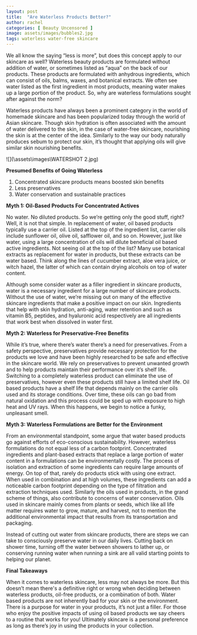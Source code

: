 ```yaml
---
layout: post
title:  "Are Waterless Products Better?"
author: rachel
categories: [ Beauty Uncensored ]
image: assets/images/bubbles2.jpg
tags: waterless water-free skincare 
---
```


We all know the saying “less is more”, but does this concept apply to our skincare as well? Waterless beauty products are formulated without addition of water, or sometimes listed as “aqua” on the back of our products. These products are formulated with anhydrous ingredients, which can consist of oils, balms, waxes, and botanical extracts. We often see water listed as the first ingredient in most products, meaning water makes up a large portion of the product. So, why are waterless formulations sought after against the norm? 

Waterless products have always been a prominent category in the world of homemade skincare and has been popularized today through the world of Asian skincare. Though skin hydration is often associated with the amount of water delivered to the skin, in the case of water-free skincare, nourishing the skin is at the center of the idea. Similarly to the way our body naturally produces sebum to protect our skin, it’s thought that applying oils will give similar skin nourishing benefits. 

![](\assets\images\WATERSHOT 2.jpg)

**Presumed Benefits of Going Waterless**

1. Concentrated skincare products means boosted skin benefits
2. Less preservatives  
3. Water conservation and sustainable practices

**Myth 1: Oil-Based Products For Concentrated Actives**

No water. No diluted products. So we’re getting only the good stuff, right? Well, it is not that simple. In replacement of water, oil based products typically use a carrier oil. Listed at the top of the ingredient list, carrier oils include sunflower oil, olive oil, safflower oil, and so on. However, just like water, using a large concentration of oils will dilute beneficial oil based active ingredients. Not seeing oil at the top of the list? Many use botanical extracts as replacement for water in products, but these extracts can be water based. Think along the lines of cucumber extract, aloe vera juice, or witch hazel, the latter of which can contain drying alcohols on top of water content. 

Although some consider water as a filler ingredient in skincare products, water is a necessary ingredient for a large number of skincare products. Without the use of water, we’re missing out on many of the effective skincare ingredients that make a positive impact on our skin. Ingredients that help with skin hydration, anti-aging, water retention and such as vitamin B5, peptides, and hyaluronic acid respectively are all ingredients that work best when dissolved in water first. 

**Myth 2: Waterless for Preservative-Free Benefits**

While it’s true, where there’s water there’s a need for preservatives. From a safety perspective, preservatives provide necessary protection for the products we love and have been highly researched to be safe and effective in the skincare world. We rely on preservatives to prevent unwanted growth and to help products maintain their performance over it’s shelf life. Switching to a completely waterless product can eliminate the use of preservatives, however even these products still have a limited shelf life. Oil based products have a shelf life that depends mainly on the carrier oils used and its storage conditions. Over time, these oils can go bad from natural oxidation and this process could be sped up with exposure to high heat and UV rays. When this happens, we begin to notice a funky, unpleasant smell. 

**Myth 3: Waterless Formulations are Better for the Environment**

From an environmental standpoint, some argue that water based products go against efforts of eco-conscious sustainability. However, waterless formulations do not equal less of a carbon footprint. Concentrated ingredients and plant-based extracts that replace a large portion of water content in a formulations can be environmentally costly. The process of isolation and extraction of some ingredients can require large amounts of energy. On top of that, rarely do products stick with using one extract. When used in combination and at high volumes, these ingredients can add a noticeable carbon footprint depending on the type of filtration and extraction techniques used. Similarly the oils used in products, in the grand scheme of things, also contribute to concerns of water conservation. Oils used in skincare mainly comes from plants or seeds, which like all life matter requires water to grow, mature, and harvest, not to mention the additional environmental impact that results from its transportation and packaging. 

Instead of cutting out water from skincare products, there are steps we can take to consciously preserve water in our daily lives. Cutting back on shower time, turning off the water between showers to lather up, or conserving running water when running a sink are all valid starting points to helping our planet. 

**Final Takeaways**

When it comes to waterless skincare, less may not always be more. But this doesn’t mean there's a definitive right or wrong when deciding between waterless products, oil-free products, or a combination of both. Water based products are not inherently bad for your skin or the environment. There is a purpose for water in your products, it’s not just a filler. For those who enjoy the positive impacts of using oil based products we say cheers to a routine that works for you! Ultimately skincare is a personal preference as long as there’s joy in using the products in your collection. 